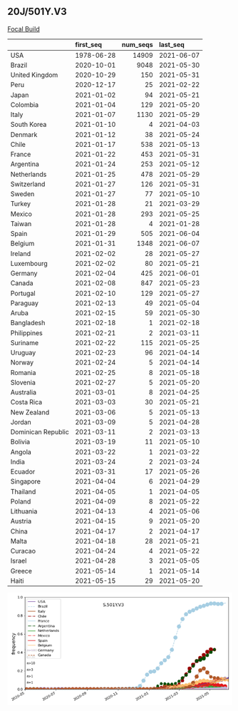 

## 20J/501Y.V3
[Focal Build](https://nextstrain.org/groups/neherlab/ncov/S.501Y.V3?c=gt-S_501)

|                    | first_seq   |   num_seqs | last_seq   |
|:-------------------|:------------|-----------:|:-----------|
| USA                | 1978-06-28  |      14909 | 2021-06-07 |
| Brazil             | 2020-10-01  |       9048 | 2021-05-30 |
| United Kingdom     | 2020-10-29  |        150 | 2021-05-31 |
| Peru               | 2020-12-17  |         25 | 2021-02-22 |
| Japan              | 2021-01-02  |         94 | 2021-05-21 |
| Colombia           | 2021-01-04  |        129 | 2021-05-20 |
| Italy              | 2021-01-07  |       1130 | 2021-05-29 |
| South Korea        | 2021-01-10  |          4 | 2021-04-03 |
| Denmark            | 2021-01-12  |         38 | 2021-05-24 |
| Chile              | 2021-01-17  |        538 | 2021-05-13 |
| France             | 2021-01-22  |        453 | 2021-05-31 |
| Argentina          | 2021-01-24  |        253 | 2021-05-12 |
| Netherlands        | 2021-01-25  |        478 | 2021-05-29 |
| Switzerland        | 2021-01-27  |        126 | 2021-05-31 |
| Sweden             | 2021-01-27  |         77 | 2021-05-10 |
| Turkey             | 2021-01-28  |         21 | 2021-03-29 |
| Mexico             | 2021-01-28  |        293 | 2021-05-25 |
| Taiwan             | 2021-01-28  |          4 | 2021-01-28 |
| Spain              | 2021-01-29  |        505 | 2021-06-04 |
| Belgium            | 2021-01-31  |       1348 | 2021-06-07 |
| Ireland            | 2021-02-02  |         28 | 2021-05-27 |
| Luxembourg         | 2021-02-02  |         80 | 2021-05-21 |
| Germany            | 2021-02-04  |        425 | 2021-06-01 |
| Canada             | 2021-02-08  |        847 | 2021-05-23 |
| Portugal           | 2021-02-10  |        129 | 2021-05-27 |
| Paraguay           | 2021-02-13  |         49 | 2021-05-04 |
| Aruba              | 2021-02-15  |         59 | 2021-05-30 |
| Bangladesh         | 2021-02-18  |          1 | 2021-02-18 |
| Philippines        | 2021-02-21  |          2 | 2021-03-11 |
| Suriname           | 2021-02-22  |        115 | 2021-05-25 |
| Uruguay            | 2021-02-23  |         96 | 2021-04-14 |
| Norway             | 2021-02-24  |          5 | 2021-04-14 |
| Romania            | 2021-02-25  |          8 | 2021-05-18 |
| Slovenia           | 2021-02-27  |          5 | 2021-05-20 |
| Australia          | 2021-03-01  |          8 | 2021-04-25 |
| Costa Rica         | 2021-03-03  |         30 | 2021-05-21 |
| New Zealand        | 2021-03-06  |          5 | 2021-05-13 |
| Jordan             | 2021-03-09  |          5 | 2021-04-28 |
| Dominican Republic | 2021-03-11  |          2 | 2021-03-13 |
| Bolivia            | 2021-03-19  |         11 | 2021-05-10 |
| Angola             | 2021-03-22  |          1 | 2021-03-22 |
| India              | 2021-03-24  |          2 | 2021-03-24 |
| Ecuador            | 2021-03-31  |         17 | 2021-05-26 |
| Singapore          | 2021-04-04  |          6 | 2021-04-29 |
| Thailand           | 2021-04-05  |          1 | 2021-04-05 |
| Poland             | 2021-04-09  |          8 | 2021-05-22 |
| Lithuania          | 2021-04-13  |          4 | 2021-05-06 |
| Austria            | 2021-04-15  |          9 | 2021-05-20 |
| China              | 2021-04-17  |          2 | 2021-04-17 |
| Malta              | 2021-04-18  |         28 | 2021-05-21 |
| Curacao            | 2021-04-24  |          4 | 2021-05-22 |
| Israel             | 2021-04-28  |          3 | 2021-05-05 |
| Greece             | 2021-05-14  |          1 | 2021-05-14 |
| Haiti              | 2021-05-15  |         29 | 2021-05-20 |

![Overall trends S.501Y.V3](/overall_trends_figures/overall_trends_S.501Y.V3.png)